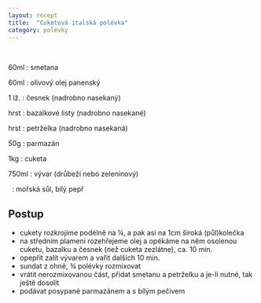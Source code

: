 ```yaml
---
layout: recept
title:  "Cuketová italská polévka"
category: polévky
---
```


<br>

<div class="ingredience" markdown="1">

60ml
: smetana

60ml
: olivový olej panenský

1 lž.
: česnek (nadrobno nasekaný)

hrst
: bazalkové listy (nadrobno nasekané)

hrst
: petrželka (nadrobno nasekaná)

50g
: parmazán

1kg
: cuketa

750ml
: vývar (drůbeží nebo zeleninový)

&nbsp;
: mořská sůl, bílý pepř

</div>

## Postup

<div class="postup" markdown="1">  

- cukety rozkrojíme podélně na ¼, a pak asi na 1cm široká (půl)kolečka
- na středním plameni rozehřejeme olej a opékáme na něm osolenou cuketu, bazalku a česnek (než cuketa zezlátne), ca. 10 min.
- opepřit zalít vývarem a vařit dalších 10 min.
- sundat z ohně, ¾ polévky rozmixovat
- vrátit nerozmixovanou část, přidat smetanu a petrželku a je-li nutné, tak ještě dosolit
- podávat posypané parmazánem a s bílým pečivem
     
</div>
